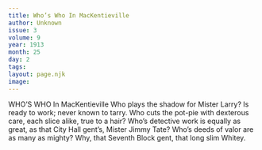 ```yaml
---
title: Who’s Who In MacKentieville
author: Unknown
issue: 3
volume: 9
year: 1913
month: 25
day: 2
tags:
layout: page.njk
image:
---
```

WHO’S WHO In MacKentieville   Who plays the shadow for Mister Larry? Is ready to work; never known to tarry. Who cuts the pot-pie with dexterous care, each slice alike, true to a hair? Who’s detective work is equally as great, as that City Hall gent’s, Mister Jimmy Tate? Who’s deeds of valor are as many as mighty? Why, that Seventh Block gent, that long slim Whitey. 




